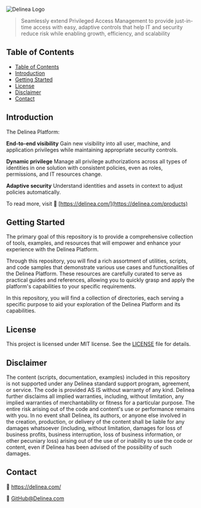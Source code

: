 ![Delinea Logo](https://delinea.com/hs-fs/hubfs/Delinea/logos/Wordmark/delinea-logo-wordmark-tm-rgb-green-email.png?width=114&height=26&name=delinea-logo-wordmark-tm-rgb-green-email.png)

> Seamlessly extend Privileged Access Management to provide just-in-time access with easy,
adaptive controls that help IT and security reduce risk while enabling growth, efficiency, and scalability

## Table of Contents

- [Table of Contents](#table-of-contents)
- [Introduction](#introduction)
- [Getting Started](#getting-started)
- [License](#license)
- [Disclaimer](#disclaimer)
- [Contact](#contact)

## Introduction

The Delinea Platform:

**End-to-end visibility**
Gain new visibility into all user, machine, and application privileges while maintaining appropriate security controls.

**Dynamic privilege**
Manage all privilege authorizations across all types of identities in one solution with consistent policies, even as roles, permissions, and IT resources change.

**Adaptive security**
Understand identities and assets in context to adjust policies automatically.

To read more, visit :link: [https://delinea.com/](https://delinea.com/products)

## Getting Started

The primary goal of this repository is to provide a comprehensive collection of tools, examples, and resources that will empower and enhance your experience with the Delinea Platform.

Through this repository, you will find a rich assortment of utilities, scripts, and code samples that demonstrate various use cases and functionalities of the Delinea Platform. These resources are carefully curated to serve as practical guides and references, allowing you to quickly grasp and apply the platform's capabilities to your specific requirements.

In this repository, you will find a collection of directories, each serving a specific purpose to aid your exploration of the Delinea Platform and its capabilities. 

## License

This project is licensed under MIT license. See the [LICENSE](LICENSE) file for details.

## Disclaimer
The content (scripts, documentation, examples) included in this repository is not supported under any Delinea standard support program, agreement, or service. The code is provided AS IS without warranty of any kind. Delinea further disclaims all implied warranties, including, without limitation, any implied warranties of merchantability or fitness for a particular purpose. The entire risk arising out of the code and content's use or performance remains with you. In no event shall Delinea, its authors, or anyone else involved in the creation, production, or delivery of the content shall be liable for any damages whatsoever (including, without limitation, damages for loss of business profits, business interruption, loss of business information, or other pecuniary loss) arising out of the use of or inability to use the code or content, even if Delinea has been advised of the possibility of such damages.


## Contact

 :link: https://delinea.com/
 
 :email: GitHub@Delinea.com





